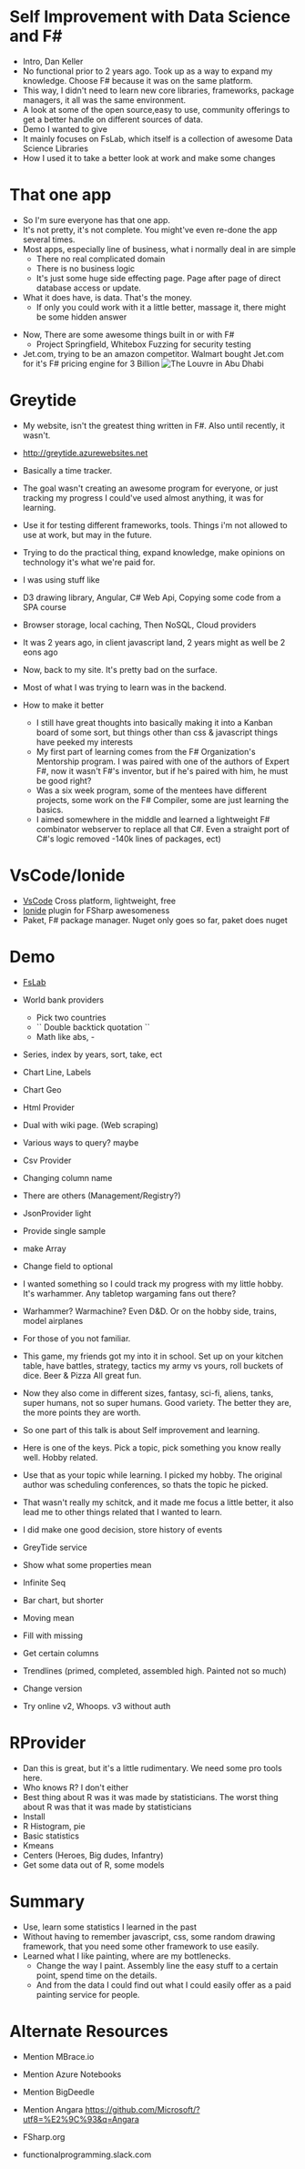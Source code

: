 # Self Improvement with Data Science and F#
- Intro, Dan Keller
- No functional prior to 2 years ago. Took up as a way to expand my knowledge. Choose F# because it was on the same platform.
- This way, I didn't need to learn new core libraries, frameworks, package managers, it all was the same environment.
- A look at some of the open source,easy to use, community offerings to get a better handle on different sources of data.
- Demo I wanted to give
- It mainly focuses on FsLab, which itself is a collection of awesome Data Science Libraries
- How I used it to take a better look at work and make some changes

# That one app
- So I'm sure everyone has that one app.
- It's not pretty, it's not complete. You might've even re-done the app several times.
- Most apps, especially line of business, what i normally deal in are simple
  - There no real complicated domain
  - There is no business logic
  - It's just some huge side effecting page. Page after page of direct database access or update. 
- What it does have, is data. That's the money.
   - If only you could work with it a little better, massage it, there might be some hidden answer
<!--
- Any Math majors, accountants or statisticians in the crowd?
  - Ok, so you guys already know how to look at some data and get a good idea on how things are going
- Me, I'll have to poke around a bit. I'm a line of business guy. 
 - I'm all about workflows. Statistics was 10-12 years ago-->

- Now, There are some awesome things built in or with F#
  - Project Springfield, Whitebox Fuzzing for security testing
- Jet.com, trying to be an amazon competitor. Walmart bought Jet.com for it's F# pricing engine for 3 Billion
![The Louvre in Abu Dhabi](http://www.thenational.ae/storyimage/AB/20160615/ARTICLE/160619414/AR/0/AR-160619414.jpg)

# Greytide
- My website, isn't the greatest thing written in F#. Also until recently, it wasn't.
- http://greytide.azurewebsites.net
- Basically a time tracker. 

- The goal wasn't creating an awesome program for everyone, or just tracking my progress I could've used almost anything, it was for learning.
 - Use it for testing different frameworks, tools. Things i'm not allowed to use at work, but may in the future.
- Trying to do the practical thing, expand knowledge, make opinions on technology it's what we're paid for.
- I was using stuff like 
- D3 drawing library, Angular, C# Web Api, Copying some code from a SPA course
- Browser storage, local caching, Then NoSQL, Cloud providers
- It was 2 years ago, in client javascript land, 2 years might as well be 2 eons ago
- Now, back to my site. It's pretty bad on the surface. 
 - Most of what I was trying to learn was in the backend.
- How to make it better
  - I still have great thoughts into basically making it into a Kanban board of some sort, but things other than css & javascript things have peeked my interests
  - My first part of learning comes from the F# Organization's Mentorship program. I was paired with one of the authors of Expert F#, now it wasn't F#'s inventor, but if he's paired with him, he must be good right?
  - Was a six week program, some of the mentees have different projects, some work on the F# Compiler, some are just learning the basics.
  - I aimed somewhere in the middle and learned a lightweight F# combinator webserver to replace all that C#. Even a straight port of C#'s logic removed -140k lines of packages, ect)



# VsCode/Ionide
- [VsCode](https://code.visualstudio.com/) Cross platform, lightweight, free
- [Ionide](http://ionide.io/) plugin for FSharp awesomeness
- Paket, F# package manager. Nuget only goes so far, paket does nuget


# Demo
- [FsLab](http://fslab.org)

- World bank providers
  - Pick two countries
  - \`` Double backtick quotation ``
  - Math like abs, - 
- Series, index by years, sort, take, ect
- Chart Line, Labels
- Chart Geo

- Html Provider
 - Dual with wiki page. (Web scraping)
- Various ways to query? maybe
- Csv Provider
 - Changing column name
- There are others (Management/Registry?)
- JsonProvider light
 - Provide single sample
  - make Array
  - Change field to optional

- I wanted something so I could track my progress with my little hobby. It's warhammer. Any tabletop wargaming fans out there?
 - Warhammer? Warmachine? Even D&D. Or on the hobby side, trains, model airplanes
 - For those of you not familiar. 
 - This game, my friends got my into it in school. Set up on your kitchen table, have battles, strategy, tactics my army vs yours, roll buckets of dice. Beer & Pizza All great fun.
 

- Now they also come in different sizes, fantasy, sci-fi, aliens, tanks, super humans, not so super humans. Good variety. The better they are, the more points they are worth.
- So one part of this talk is about Self improvement and learning.
 - Here is one of the keys. Pick a topic, pick something you know really well. Hobby related.
 - Use that as your topic while learning. I picked my hobby. The original author was scheduling conferences, so thats the topic he picked.
 - That wasn't really my schitck, and it made me focus a little better, it also lead me to other things related that I wanted to learn.
 - I did make one good decision, store history of events

- GreyTide service
 - Show what some properties mean
- Infinite Seq
- Bar chart, but shorter
- Moving mean
- Fill with missing
- Get certain columns
- Trendlines (primed, completed, assembled high. Painted not so much)
 - Change version
- Try online v2, Whoops. v3 without auth


# RProvider
- Dan this is great, but it's a little rudimentary. We need some pro tools here.
- Who knows R? I don't either
- Best thing about R was it was made by statisticians. The worst thing about R was that it was made by statisticians
- Install
- R Histogram, pie
- Basic statistics
- Kmeans
 - Centers (Heroes, Big dudes, Infantry)
 - Get some data out of R, some models 
# Summary
- Use, learn some statistics I learned in the past
- Without having to remember javascript, css, some random drawing framework, that you need some other framework to use easily.
- Learned what I like painting, where are my bottlenecks. 
  - Change the way I paint.  Assembly line the easy stuff to a certain point, spend time on the details.
  - And from the data I could find out what I could easily offer as a paid painting service for people. 
# Alternate Resources
- Mention MBrace.io
- Mention Azure Notebooks
- Mention BigDeedle
- Mention Angara https://github.com/Microsoft/?utf8=%E2%9C%93&q=Angara

- FSharp.org
- functionalprogramming.slack.com
